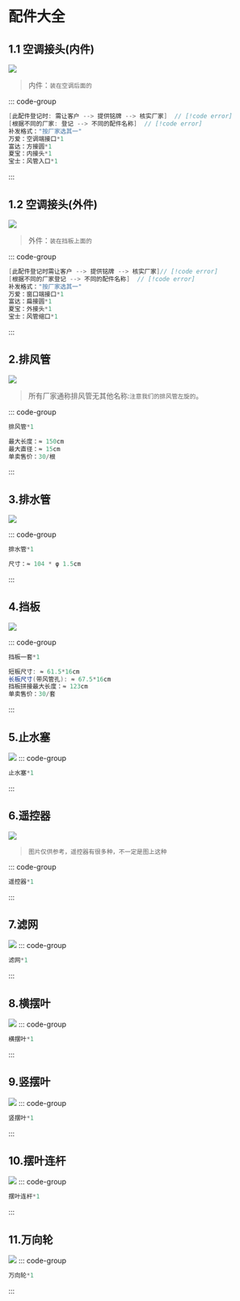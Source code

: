 # 配件大全

## 1.1 空调接头(内件)

![](空调接头1.png)

> 内件：`装在空调后面的`

::: code-group

```c# [补发格式]
[此配件登记时: 需让客户 --> 提供铭牌 --> 核实厂家]  // [!code error]
[根据不同的厂家: 登记 --> 不同的配件名称]  // [!code error]
补发格式："按厂家选其一"
万爱：空调端接口*1
富达：方接圆*1
夏宝：内接头*1
宝士：风管入口*1
```

:::

## 1.2 空调接头(外件)

![](空调接头2.png)

> 外件：`装在挡板上面的`

::: code-group

```c# [补发格式]
[此配件登记时需让客户 --> 提供铭牌 --> 核实厂家]// [!code error]
[根据不同的厂家登记 --> 不同的配件名称]  // [!code error]
补发格式："按厂家选其一"
万爱：窗口端接口*1
富达：扁接圆*1
夏宝：外接头*1
宝士：风管缩口*1
```

:::

## 2.排风管

![](排风管.png)

> 所有厂家通称排风管无其他名称:`注意我们的排风管左旋的`。

::: code-group

```c# [补发格式]
排风管*1
```

```c# [配件信息]
最大长度：≈ 150cm
最大直径：≈ 15cm
单卖售价：30/根
```

:::

## 3.排水管

![](排水管.png)

::: code-group

```c# [登记格式]
排水管*1
```

```c# [配件信息]
尺寸：≈ 104 * φ 1.5cm
```

:::

## 4.挡板

![](挡板.png)

::: code-group

```c# [补发格式]
挡板一套*1
```

```c# [配件信息]
短板尺寸: ≈ 61.5*16cm
长板尺寸(带风管孔): ≈ 67.5*16cm
挡板拼接最大长度：≈ 123cm
单卖售价：30/套
```

:::

## 5.止水塞

![](止水塞.png)
::: code-group

```c# [补发格式]
止水塞*1
```

:::

## 6.遥控器

![](遥控器.png)

> `图片仅供参考，遥控器有很多种，不一定是图上这种`

::: code-group

```c# [补发格式]
遥控器*1
```

:::

## 7.滤网

![](滤网.png)
::: code-group

```c# [补发格式]
滤网*1
```

:::

## 8.横摆叶

![](横摆页.png)
::: code-group

```c# [补发格式]
横摆叶*1
```

:::

## 9.竖摆叶

![](竖摆页.png)
::: code-group

```c# [补发格式]
竖摆叶*1
```

:::

## 10.摆叶连杆

![](摆页连杆.png)
::: code-group

```c# [补发格式]
摆叶连杆*1
```

:::

## 11.万向轮

![](万向轮.png)
::: code-group

```c# [补发格式]
万向轮*1
```

:::

